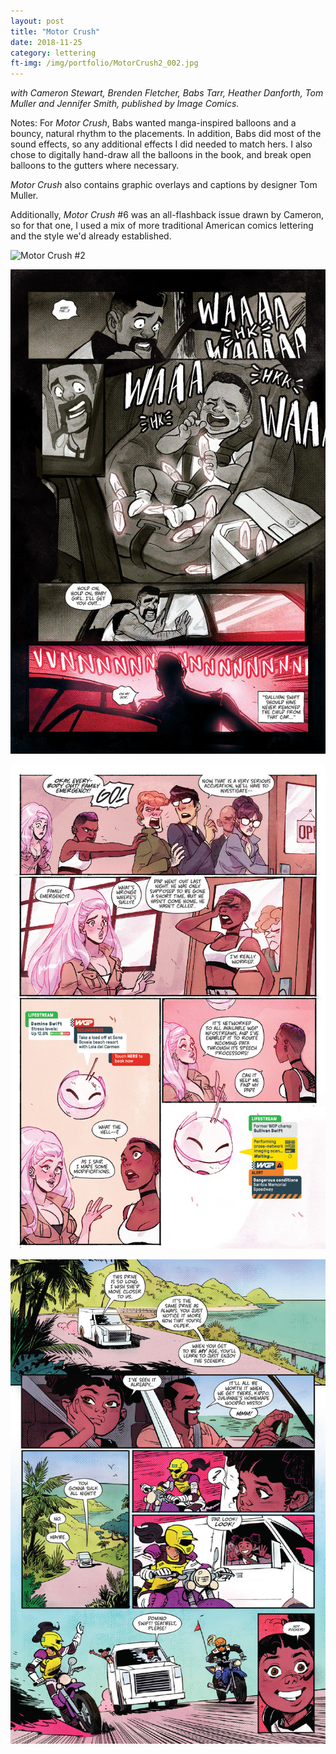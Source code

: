 ```yaml
---
layout: post
title: "Motor Crush"
date: 2018-11-25
category: lettering
ft-img: /img/portfolio/MotorCrush2_002.jpg
---
```

_with Cameron Stewart, Brenden Fletcher, Babs Tarr, Heather Danforth, Tom Muller and Jennifer Smith, published by Image Comics._

Notes: For _Motor Crush_, Babs wanted manga-inspired balloons and a bouncy, natural rhythm to the placements. In addition, Babs did most of the sound effects, so any additional effects I did needed to match hers. I also chose to digitally hand-draw all the balloons in the book, and break open balloons to the gutters where necessary.

_Motor Crush_ also contains graphic overlays and captions by designer Tom Muller.

Additionally, _Motor Crush_ #6 was an all-flashback issue drawn by Cameron, so for that one, I used a mix of more traditional American comics lettering and the style we'd already established.

![Motor Crush #2](/img/portfolio/MotorCrush2_002-01.jpg)

![Motor Crush #4](/img/portfolio/MotorCrush4_004.jpg)

![Motor Crush #5](/img/portfolio/MotorCrush5_010.jpg)

![Motor Crush #6](/img/portfolio/MotorCrush6_001.jpg)